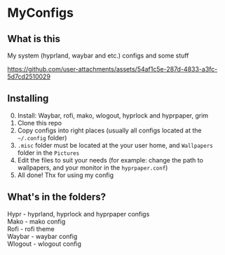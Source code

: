 # MyConfigs
## What is this
  My system (hyprland, waybar and etc.) configs and some stuff
  

https://github.com/user-attachments/assets/54af1c5e-287d-4833-a3fc-5d7cd2510029


## Installing
  0. Install: Waybar, rofi, mako, wlogout, hyprlock and hyprpaper, grim
  1. Clone this repo <br>
  2. Copy configs into right places (usually all configs located at the `~/.config` folder) <br>
  3. `.misc` folder must be located at the your user home, and `Wallpapers` folder in the `Pictures` <br>
  4. Edit the files to suit your needs (for example: change the path to wallpapers, and your monitor in the `hyprpaper.conf`) <br>
  5. All done! Thx for using my config

## What's in the folders?
  Hypr - hyprland, hyprlock and hyprpaper configs <br>
  Mako - mako config <br>
  Rofi - rofi theme <br>
  Waybar - waybar config <br>
  Wlogout - wlogout config
